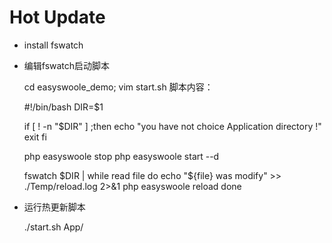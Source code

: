 # Hot Update

* install fswatch
* 编辑fswatch启动脚本
    
    
    cd easyswoole_demo; 
    vim start.sh 
脚本内容：

    #!/bin/bash
    DIR=$1
    
    if [ ! -n "$DIR" ] ;then
        echo "you have not choice Application directory !"
        exit
    fi
    
    php easyswoole stop
    php easyswoole start --d
    
    fswatch $DIR | while read file
    do
       echo "${file} was modify" >> ./Temp/reload.log 2>&1
       php easyswoole reload
    done
* 运行热更新脚本

    
    ./start.sh App/

    